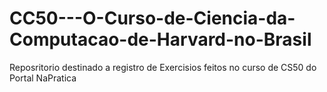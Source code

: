 # CC50---O-Curso-de-Ciencia-da-Computacao-de-Harvard-no-Brasil
Reposritorio destinado a registro de Exercisios feitos no curso de CS50 do Portal NaPratica
